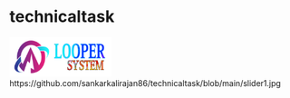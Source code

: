 # technicaltask
<img src="looper.png" alt="lgo" srcset="" height="70px" width="180px">
https://github.com/sankarkalirajan86/technicaltask/blob/main/slider1.jpg
